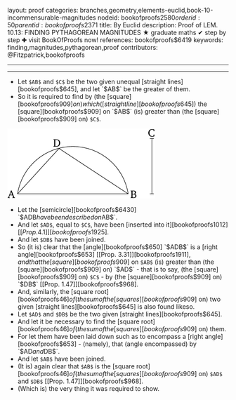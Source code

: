 layout: proof
categories: branches,geometry,elements-euclid,book-10-incommensurable-magnitudes
nodeid: bookofproofs$2580
orderid: 50
parentid: bookofproofs$2371
title: By Euclid
description:  Proof of LEM. 10.13: FINDING PYTHAGOREAN MAGNITUDES &#9733; graduate maths &#10004; step by step &#10010; visit BookOfProofs now!
references: bookofproofs$6419
keywords: finding,magnitudes,pythagorean,proof
contributors: @Fitzpatrick,bookofproofs

---


---



* Let `$AB$` and `$C$` be the two given unequal [straight lines][bookofproofs$645], and let `$AB$` be the greater of them.
* So it is required to find by (the [square][bookofproofs$909] on) which ([straight line][bookofproofs$645]) the [square][bookofproofs$909] on `$AB$` (is) greater than (the [square][bookofproofs$909] on) `$C$`.

![fig013ae](https://github.com/bookofproofs/bookofproofs.github.io/blob/main/_sources/_assets/images/euclid/Book10/fig013ae.png?raw=true)

* Let the [semicircle][bookofproofs$6430] `$ADB$` have been described on `$AB$`.
* And let `$AD$`, equal to `$C$`, have been [inserted into it][bookofproofs$1012] [[Prop. 4.1]][bookofproofs$1925].
* And let `$DB$` have been joined.
* So (it is) clear that the [angle][bookofproofs$650] `$ADB$` is a [right angle][bookofproofs$653] [[Prop. 3.31]][bookofproofs$1911], and that the [square][bookofproofs$909] on `$AB$` (is) greater than (the [square][bookofproofs$909] on) `$AD$` - that is to say, (the [square][bookofproofs$909] on) `$C$` - by (the [square][bookofproofs$909] on) `$DB$` [[Prop. 1.47]][bookofproofs$968].
* And, similarly, the [square root][bookofproofs$46] of (the sum of the [squares][bookofproofs$909] on) two given [straight lines][bookofproofs$645] is also found likeso.
* Let `$AD$` and `$DB$` be the two given [straight lines][bookofproofs$645].
* And let it be necessary to find the [square root][bookofproofs$46] of (the sum of the [squares][bookofproofs$909] on) them.
* For let them have been laid down such as to encompass a [right angle][bookofproofs$653] - (namely), that (angle encompassed) by `$AD$` and `$DB$`.
* And let `$AB$` have been joined.
* (It is) again clear that `$AB$` is the [square root][bookofproofs$46] of (the sum of the [squares][bookofproofs$909] on) `$AD$` and `$DB$` [[Prop. 1.47]][bookofproofs$968].
* (Which is) the very thing it was required to show.
